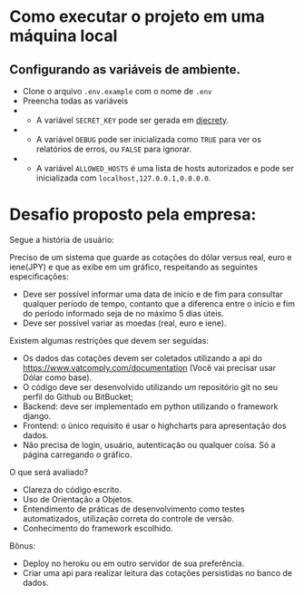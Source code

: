 # Como executar o projeto em uma máquina local
## Configurando as variáveis de ambiente.
- Clone o arquivo ```.env.example``` com o nome de ```.env```
- Preencha todas as variáveis
- - A variável ```SECRET_KEY``` pode ser gerada em [djecrety](https://djecrety.ir/).
- - A variável ```DEBUG``` pode ser inicializada como ```TRUE``` para ver os relatórios de erros, ou ```FALSE``` para ignorar.
- - A variável ```ALLOWED_HOSTS``` é uma lista de hosts autorizados e pode ser inicializada com ``localhost,127.0.0.1,0.0.0.0``.


# Desafio  proposto pela empresa:
Segue a história de usuário:

Preciso de um sistema que guarde as cotações do dólar versus real, 
euro e iene(JPY) e que as exibe em um gráfico, respeitando as seguintes especificações:

* Deve ser possível informar uma data de início e de fim para consultar qualquer período 
    de tempo, contanto que a diferenca entre o inicio e fim do período informado
    seja de no máximo 5 dias úteis.
* Deve ser possível variar as moedas (real, euro e iene).

Existem algumas restrições que devem ser seguidas:
* Os dados das cotações devem ser coletados utilizando 
    a api do https://www.vatcomply.com/documentation (Você vai precisar usar Dólar como base).
* O código deve ser desenvolvido utilizando um repositório git no seu perfil do Github ou BitBucket;
* Backend: deve ser implementado em python utilizando o framework django.
* Frontend: o único requisito é usar o highcharts para apresentação dos dados.
* Não precisa de login, usuário, autenticação ou qualquer coisa. Só a página carregando o gráfico.


O que será avaliado?
* Clareza do código escrito.
* Uso de Orientação a Objetos.
* Entendimento de práticas de desenvolvimento como testes automatizados, utilização correta do controle de versão.
* Conhecimento do framework escolhido.


Bônus:
* Deploy no heroku ou em outro servidor de sua preferência.
* Criar uma api para realizar leitura das cotações persistidas no banco de dados.

